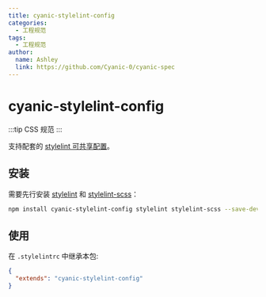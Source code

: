 ```yaml
---
title: cyanic-stylelint-config
categories:
  - 工程规范
tags:
  - 工程规范
author:
  name: Ashley
  link: https://github.com/Cyanic-0/cyanic-spec
---
```


# cyanic-stylelint-config

:::tip
  CSS 规范
:::

支持配套的 [stylelint 可共享配置](https://stylelint.io/user-guide/configure)。

## 安装

需要先行安装 [stylelint](https://www.npmjs.com/package/stylelint) 和 [stylelint-scss](https://www.npmjs.com/package/stylelint-scss)：

```bash
npm install cyanic-stylelint-config stylelint stylelint-scss --save-dev
```

## 使用

在 `.stylelintrc` 中继承本包:

```json
{
  "extends": "cyanic-stylelint-config"
}
```
